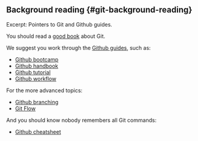 ## Background reading {#git-background-reading}

Excerpt: Pointers to Git and Github guides.

You should read a [good book](https://git-scm.com/book/en/v2) about Git.

We suggest you work through the [Github guides](https://guides.github.com/), such as:

- [Github bootcamp](https://help.github.com/categories/bootcamp/)
- [Github handbook](https://guides.github.com/introduction/git-handbook/)
- [Github tutorial](https://guides.github.com/activities/hello-world/)
- [Github workflow](https://guides.github.com/introduction/Llow/)

For the more advanced topics:

- [Github branching](https://git-scm.com/book/en/v2/Git-Branching-Basic-Branching-and-Merging)
- [Git Flow](http://nvie.com/posts/a-successful-git-branching-model/)

And you should know nobody remembers all Git commands:

- [Github cheatsheet](https://services.github.com/on-demand/downloads/github-git-cheat-sheet/)





